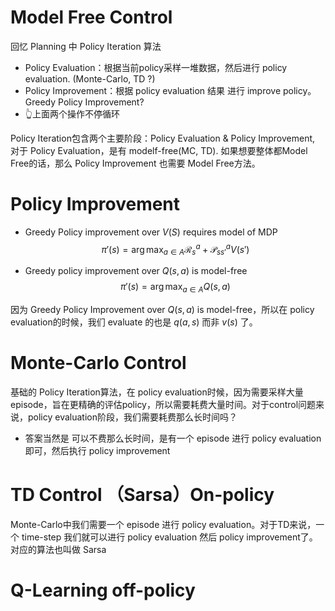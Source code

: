 # Model Free Control

回忆 Planning 中 Policy Iteration 算法
* Policy Evaluation：根据当前policy采样一堆数据，然后进行 policy evaluation. (Monte-Carlo, TD ?)
* Policy Improvement：根据 policy evaluation 结果 进行 improve policy。Greedy Policy Improvement?
* 👆上面两个操作不停循环

Policy Iteration包含两个主要阶段：Policy Evaluation & Policy Improvement, 对于 Policy Evaluation，是有 modelf-free(MC, TD). 如果想要整体都Model Free的话，那么 Policy Improvement 也需要 Model Free方法。

# Policy Improvement

* Greedy Policy improvement over $V(S)$ requires model of MDP
$$
\pi'(s) = \arg \max_{a \in A} \mathcal R_s^a + \mathcal P_{ss'}^aV(s')
$$

* Greedy policy improvement over $Q(s, a)$ is model-free
$$
\pi'(s) = \arg \max_{a \in A} Q(s, a)
$$

因为 Greedy Policy Improvement over $Q(s, a)$ is model-free，所以在 policy evaluation的时候，我们 evaluate 的也是 $q(a,s)$ 而非 $v(s)$ 了。

# Monte-Carlo Control

基础的 Policy Iteration算法，在 policy evaluation时候，因为需要采样大量episode，旨在更精确的评估policy，所以需要耗费大量时间。对于control问题来说，policy evaluation阶段，我们需要耗费那么长时间吗？
* 答案当然是 可以不费那么长时间，是有一个 episode 进行 policy evaluation 即可，然后执行 policy improvement

# TD Control （Sarsa）On-policy
Monte-Carlo中我们需要一个 episode 进行 policy evaluation。对于TD来说，一个 time-step 我们就可以进行 policy evaluation 然后 policy improvement了。对应的算法也叫做 Sarsa

# Q-Learning off-policy
